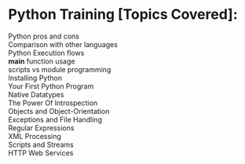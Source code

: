 # Python Training [Topics Covered]:

Python pros and cons    
Comparison with other languages    
Python Execution flows    
__main__ function usage    
scripts vs module programming    
Installing Python    
Your First Python Program    
Native Datatypes     
The Power Of Introspection    
Objects and Object-Orientation   
Exceptions and File Handling        
Regular Expressions               
XML Processing                            
Scripts and Streams                       
HTTP Web Services
